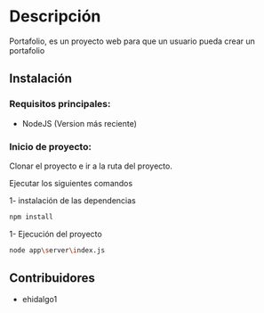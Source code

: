 # Descripción

Portafolio, es un proyecto web para que un usuario pueda crear un portafolio

## Instalación

### Requisitos principales:

* NodeJS (Version más reciente)

### Inicio de proyecto:

Clonar el proyecto e ir a la ruta del proyecto.

Ejecutar los siguientes comandos 

1- instalación de las dependencias

```bash
npm install
```
1- Ejecución del proyecto

```bash
node app\server\index.js
```

## Contribuidores

* ehidalgo1